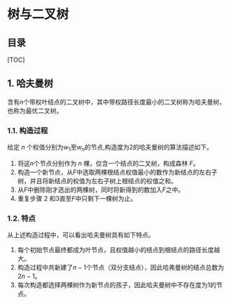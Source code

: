 树与二叉树
===

目录
---

[TOC]

## 1. 哈夫曼树

含有$n$个带权叶结点的二叉树中，其中带权路径长度最小的二叉树称为哈夫曼树，也称为最优二叉树。

### 1.1. 构造过程

给定 $n$ 个权值分别为$w_1$至$w_n$的节点,构造度为2的哈夫曼树的算法描述如下。

1. 将这$n$个节点分别作为 $n$ 棵，仅含一个结点的二叉树，构成森林 $F$。
2. 构造一个新节点，从$F$中选取两棵根结点权值最小的数作为新结点的左右子树，并且将新结点的权值为左右子树上根结点的权值之和。
3. 从$F$中删除刚才选出的两棵树，同时将新得到的数加入$F$之中。
4. 重复步骤 $2$ 和$3$直至$F$中只剩下一棵树为止。

### 1.2. 特点

从上述构造过程中，可以看出哈夫曼树具有如下特点。

1. 每个初始节点最终都成为叶节点，且权值越小的结点到根结点的路径长度越大。
2. 构造过程中共新建了$n-1$个节点（双分支结点），因此哈弗曼树的结点总数为 $2n-1$。
3. 每次构造都选择两棵树作为新节点的孩子，因此哈夫曼树中不存在度为1的节点。
